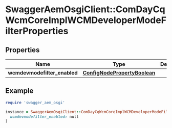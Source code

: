 # SwaggerAemOsgiClient::ComDayCqWcmCoreImplWCMDeveloperModeFilterProperties

## Properties

| Name | Type | Description | Notes |
| ---- | ---- | ----------- | ----- |
| **wcmdevmodefilter_enabled** | [**ConfigNodePropertyBoolean**](ConfigNodePropertyBoolean.md) |  | [optional] |

## Example

```ruby
require 'swagger_aem_osgi'

instance = SwaggerAemOsgiClient::ComDayCqWcmCoreImplWCMDeveloperModeFilterProperties.new(
  wcmdevmodefilter_enabled: null
)
```

